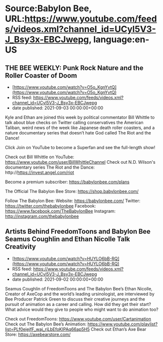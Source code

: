 # Source:Babylon Bee, URL:https://www.youtube.com/feeds/videos.xml?channel_id=UCyl5V3-J_Bsy3x-EBCJwepg, language:en-US

## THE BEE WEEKLY: Punk Rock Nature and the Roller Coaster of Doom
 - [https://www.youtube.com/watch?v=O5o_KgnYvtQ](https://www.youtube.com/watch?v=O5o_KgnYvtQ)
 - RSS feed: https://www.youtube.com/feeds/videos.xml?channel_id=UCyl5V3-J_Bsy3x-EBCJwepg
 - date published: 2021-09-03 00:00:00+00:00

Kyle and Ethan are joined this week by political commentator Bill Whittle to talk about blue checks on Twitter calling conservatives the American Taliban, weird news of the week like Japanese death roller coasters, and a nature documentary series that doesn’t hate God called The Riot and the Dance!  

Click Join on YouTube to become a Superfan and see the full-length show!
 
Check out Bill Whittle on YouTube: https://www.youtube.com/user/BillWhittleChannel
Check out N.D. Wilson's documentary series The Riot and the Dance: http://https://invest.angel.com/riot

Become a premium subscriber:  https://babylonbee.com/plans

The Official The Babylon Bee Store:  https://shop.babylonbee.com/

Follow The Babylon Bee:
Website: https://babylonbee.com/
Twitter: https://twitter.com/thebabylonbee
Facebook: https://www.facebook.com/TheBabylonBee
Instagram: http://instagram.com/thebabylonbee

## Artists Behind FreedomToons and Babylon Bee Seamus Coughlin and Ethan Nicolle Talk Creativity
 - [https://www.youtube.com/watch?v=HUYLO6bB-RQ](https://www.youtube.com/watch?v=HUYLO6bB-RQ)
 - RSS feed: https://www.youtube.com/feeds/videos.xml?channel_id=UCyl5V3-J_Bsy3x-EBCJwepg
 - date published: 2021-09-02 00:00:00+00:00

Seamus Coughlin of FreedomToons and The Babylon Bee’s Ethan Nicolle, Creator of AxeCop and the world’s leading ursinologist, are interviewed by Bee Producer Patrick Green to discuss their creative journeys and the pursuit of animation as a career and calling. How did they get their start? What advice would they give to people who might want to do animation too?

Check out FreedomToons: https://www.youtube.com/user/Cartanimation
Check out The Babylon Bee’s Animation: https://www.youtube.com/playlist?list=PLf0ejejfF_waj_rjLbEfoKIPAq66ap5H5
Check out Ethan’s Axe Bear Store: https://axebearstore.com/

